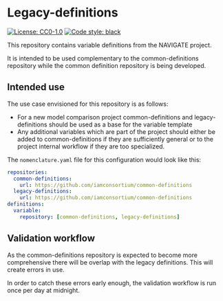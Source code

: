 # Legacy-definitions


[![License: CC0-1.0](https://img.shields.io/github/license/iamConsortium/legacy-definitions)](https://github.com/IAMconsortium/legacy-definitions/blob/main/LICENSE)
[![Code style: black](https://img.shields.io/badge/code%20style-black-000000.svg)](https://github.com/psf/black)

This repository contains variable definitions from the NAVIGATE project.

It is intended to be used complementary to the common-definitions repository while the
common definition repository is being developed.

## Intended use

The use case envisioned for this repository is as follows:

* For a new model comparison project common-definitions and legacy-definitions should be
  used as a base for the variable template
* Any additional variables which are part of the project should either be added to
  common-definitions if they are sufficiently general or to the project internal
  workflow if they are too specialized.

The `nomenclature.yaml` file for this configuration would look like this:

```yaml
repositories:
  common-definitions:
    url: https://github.com/iamconsortium/common-definitions
  legacy-definitions:
    url: https://github.com/iamconsortium/common-definitions
definitions:
  variable:
    repository: [common-definitions, legacy-definitions]
```

## Validation workflow

As the common-definitions repository is expected to become more comprehensive there will
be overlap with the legacy definitions. This will create errors in use.

In order to catch these errors early enough, the validation workflow is run once per day
at midnight.

